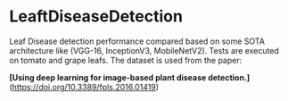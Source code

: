 # LeaftDiseaseDetection
Leaf Disease detection performance compared based on some SOTA architecture like (VGG-16, InceptionV3, MobileNetV2). Tests are executed on tomato and grape leafs.
The dataset is used from the paper:

**[Using deep learning for image-based plant disease detection.]**(https://doi.org/10.3389/fpls.2016.01419)
